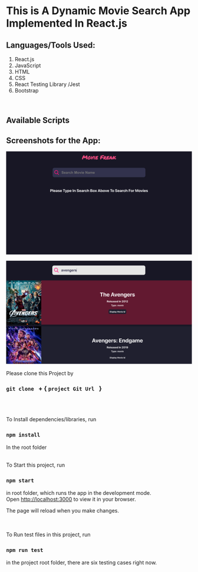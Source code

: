 # This is A Dynamic Movie Search App Implemented In React.js

## Languages/Tools Used:

1. React.js
2. JavaScript
3. HTML
4. CSS
5. React Testing Library /Jest
6. Bootstrap

<br>

## Available Scripts

## Screenshots for the App:

![empty](https://github.com/97-Jeffrey/Movie-Search/blob/master/Doc/Screen%20Shot%202022-05-18%20at%203.06.55%20PM.png?raw=true)

![avengers](https://github.com/97-Jeffrey/Movie-Search/blob/master/Doc/Screen%20Shot%202022-05-18%20at%203.07.52%20PM.png?raw=true)

Please clone this Project by

### `git clone ` + { `project Git Url ` }

<br>
<br>

To Install dependencies/libraries, run

### `npm install`

In the root folder
<br>
<br>

To Start this project, run

### `npm start`

in root folder, which runs the app in the development mode.\
Open [http://localhost:3000](http://localhost:3000) to view it in your browser.

The page will reload when you make changes.

<br>
<br>
To Run test files in this project,  run

### `npm run test`

in the project root folder, there are six testing cases right now.
